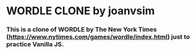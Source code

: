 # WORDLE CLONE by joanvsim

### This is a clone of WORDLE by The New York Times (https://www.nytimes.com/games/wordle/index.html) just to practice Vanilla JS.
